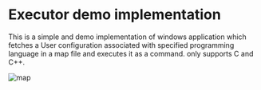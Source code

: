 # Executor demo implementation
This is a simple and demo implementation of windows application which fetches a User configuration associated with specified programming language in a map file 
and executes it as a command. 
only supports C and C++.


![map](https://user-images.githubusercontent.com/131618380/235942988-d132d742-d38e-4bab-85a0-cdee13de93ae.PNG)
